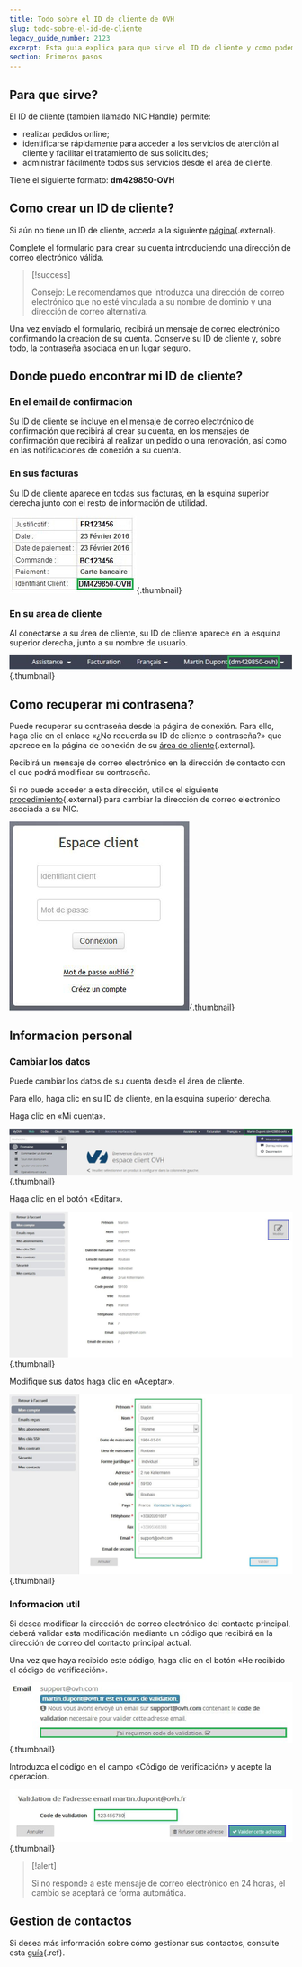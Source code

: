 ```yaml
---
title: Todo sobre el ID de cliente de OVH
slug: todo-sobre-el-id-de-cliente
legacy_guide_number: 2123
excerpt: Esta guia explica para que sirve el ID de cliente y como podemos obtenerlo.
section: Primeros pasos
---
```



## Para que sirve?
El ID de cliente (también llamado NIC Handle) permite:

- realizar pedidos online;
- identificarse rápidamente para acceder a los servicios de atención al cliente y facilitar el tratamiento de sus solicitudes;
- administrar fácilmente todos sus servicios desde el área de cliente.

Tiene el siguiente formato: **dm429850-OVH**


## Como crear un ID de cliente?
Si aún no tiene un ID de cliente, acceda a la siguiente [página](https://www.ovh.es/soporte/new_nic.xml){.external}.

Complete el formulario para crear su cuenta introduciendo una dirección de correo electrónico válida.



> [!success]
>
> Consejo: Le recomendamos que introduzca una dirección de correo electrónico que no esté vinculada a su nombre de dominio y una dirección de correo alternativa.
> 

Una vez enviado el formulario, recibirá un mensaje de correo electrónico confirmando la creación de su cuenta. Conserve su ID de cliente y, sobre todo, la contraseña asociada en un lugar seguro.


## Donde puedo encontrar mi ID de cliente?

### En el email de confirmacion
Su ID de cliente se incluye en el mensaje de correo electrónico de confirmación que recibirá al crear su cuenta, en los mensajes de confirmación que recibirá al realizar un pedido o una renovación, así como en las notificaciones de conexión a su cuenta.


### En sus facturas
Su ID de cliente aparece en todas sus facturas, en la esquina superior derecha junto con el resto de información de utilidad.


![manager](images/3948.png){.thumbnail}


### En su area de cliente
Al conectarse a su área de cliente, su ID de cliente aparece en la esquina superior derecha, junto a su nombre de usuario.


![manager](images/3949.png){.thumbnail}


## Como recuperar mi contrasena?
Puede recuperar su contraseña desde la página de conexión. Para ello, haga clic en el enlace «¿No recuerda su ID de cliente o contraseña?» que aparece en la página de conexión de su [área de cliente](https://www.ovh.com/auth/?action=gotomanager){.external}.

Recibirá un mensaje de correo electrónico en la dirección de contacto con el que podrá modificar su contraseña.

Si no puede acceder a esta dirección, utilice el siguiente  [procedimiento](https://www.ovh.es/cgi-bin/es/procedure/procedureChangeEmail.cgi){.external} para cambiar la dirección de correo electrónico asociada a su NIC.


![manager](images/3936.png){.thumbnail}


## Informacion personal

### Cambiar los datos
Puede cambiar los datos de su cuenta desde el área de cliente.

Para ello, haga clic en su ID de cliente, en la esquina superior derecha.

Haga clic en «Mi cuenta».


![manager](images/3953.png){.thumbnail}

Haga clic en el botón «Editar».


![manager](images/3954.png){.thumbnail}

Modifique sus datos haga clic en «Aceptar».


![manager](images/3955.png){.thumbnail}


### Informacion util
Si desea modificar la dirección de correo electrónico del contacto principal, deberá validar esta modificación mediante un código que recibirá en la dirección de correo del contacto principal actual.

Una vez que haya recibido este código, haga clic en el botón «He recibido el código de verificación».


![manager](images/3956.png){.thumbnail}

Introduzca el código en el campo «Código de verificación» y acepte la operación.


![manager](images/3957.png){.thumbnail}



> [!alert]
>
> Si no responde a este mensaje de correo electrónico en 24 horas, el cambio se aceptará de forma automática.
> 


## Gestion de contactos
Si desea más información sobre cómo gestionar sus contactos, consulte esta [guía]({legacy}1858){.ref}.